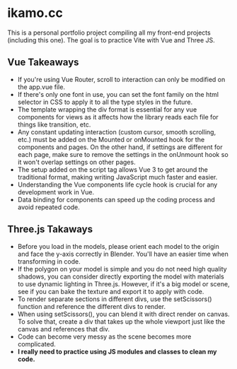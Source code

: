 # ikamo.cc

This is a personal portfolio project compiling all my front-end projects (including this one). The goal is to practice Vite with Vue and Three JS.

## Vue Takeaways

- If you're using Vue Router, scroll to interaction can only be modified on the app.vue file.
- If there's only one font in use, you can set the font family on the html selector in CSS to apply it to all the type styles in the future.
- The template wrapping the div format is essential for any vue components for views as it affects how the library reads each file for things like transition, etc.
- Any constant updating interaction (custom cursor, smooth scrolling, etc.) must be added on the Mounted or onMounted hook for the components and pages. On the other hand, if settings are different for each page, make sure to remove the settings in the onUnmount hook so it won't overlap settings on other pages.
- The setup added on the script tag allows Vue 3 to get around the traditional format, making writing JavaScript much faster and easier.
- Understanding the Vue components life cycle hook is crucial for any development work in Vue.
- Data binding for components can speed up the coding process and avoid repeated code.

## Three.js Takaways

-  Before you load in the models, please orient each model to the origin and face the y-axis correctly in Blender. You'll have an easier time when transforming in code.
- If the polygon on your model is simple and you do not need high quality shadows, you can consider directly exporting the model with materials to use dynamic lighting in Three.js. However, if it's a big model or scene, see if you can bake the texture and export it to apply with code.
- To render separate sections in different divs, use the setScissors() function and reference the different divs to render.
- When using setScissors(), you can blend it with direct render on canvas. To solve that, create a div that takes up the whole viewport just like the canvas and references that div.
- Code can become very messy as the scene becomes more complicated.
- **I really need to practice using JS modules and classes to clean my code.**
